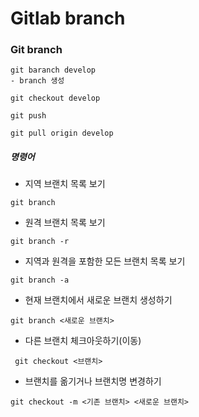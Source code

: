 # Gitlab branch



### Git branch

```
git baranch develop
- branch 생성

git checkout develop

git push
```



```
git pull origin develop
```



##### 명령어

- 지역 브랜치 목록 보기

```
git branch
```



- 원격 브랜치 목록 보기

```
git branch -r
```



- 지역과 원격을 포함한 모든 브랜치 목록 보기

```
git branch -a
```



- 현재 브랜치에서 새로운 브랜치 생성하기

```
git branch <새로운 브랜치>
```



- 다른 브랜치 체크아웃하기(이동)

```
 git checkout <브랜치>
```



- 브랜치를 옮기거나 브랜치명 변경하기

```
git checkout -m <기존 브랜치> <새로운 브랜치>
```


